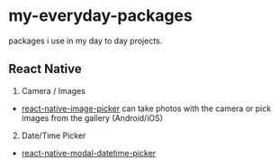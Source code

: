 # my-everyday-packages
packages i use in my day to day projects.

## React Native
1. Camera / Images
  - [react-native-image-picker](https://github.com/react-native-community/react-native-image-picker) can take photos with the camera or pick images from the gallery (Android/iOS)
2. Date/Time Picker
  - [react-native-modal-datetime-picker](https://www.npmjs.com/package/react-native-modal-datetime-picker)
